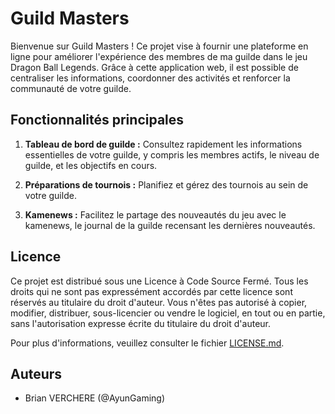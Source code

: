 # Guild Masters

Bienvenue sur Guild Masters ! Ce projet vise à fournir une plateforme en ligne pour améliorer l'expérience des membres de ma guilde dans le jeu Dragon Ball Legends. Grâce à cette application web, il est possible de centraliser les informations, coordonner des activités et renforcer la communauté de votre guilde.

## Fonctionnalités principales

1. **Tableau de bord de guilde :** Consultez rapidement les informations essentielles de votre guilde, y compris les membres actifs, le niveau de guilde, et les objectifs en cours.

2. **Préparations de tournois :** Planifiez et gérez des tournois au sein de votre guilde.

3. **Kamenews :** Facilitez le partage des nouveautés du jeu avec le kamenews, le journal de la guilde recensant les dernières nouveautés.


## Licence

Ce projet est distribué sous une Licence à Code Source Fermé. Tous les droits qui ne sont pas expressément accordés par cette licence sont réservés au titulaire du droit d'auteur. Vous n'êtes pas autorisé à copier, modifier, distribuer, sous-licencier ou vendre le logiciel, en tout ou en partie, sans l'autorisation expresse écrite du titulaire du droit d'auteur.

Pour plus d'informations, veuillez consulter le fichier [LICENSE.md](LICENSE.md).

## Auteurs

- Brian VERCHERE (@AyunGaming)
